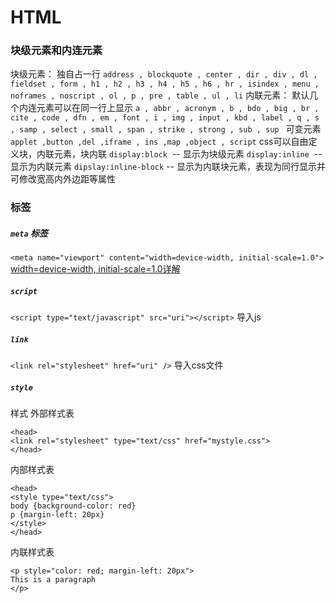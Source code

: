 # HTML





### 块级元素和内连元素
块级元素：
	独自占一行
	```address , blockquote , center , dir , div , dl , fieldset , form , h1 , h2 , h3 , h4 , h5 , h6 , hr , isindex , menu , noframes , noscript , ol , p , pre , table , ul , li```
内联元素：
	默认几个内连元素可以在同一行上显示
	```a , abbr , acronym , b , bdo , big , br , cite , code , dfn , em , font , i , img , input , kbd , label , q , s , samp , select , small , span , strike , strong , sub , sup ```
可变元素
	`applet ,button ,del ,iframe , ins ,map ,object , script`
css可以自由定义块，内联元素，块内联
	`display:block`  -- 显示为块级元素
	`display:inline`  -- 显示为内联元素
`dipslay:inline-block` -- 显示为内联块元素，表现为同行显示并可修改宽高内外边距等属性

### 标签

##### `meta` 标签
`<meta name="viewport" content="width=device-width, initial-scale=1.0">` 
[width=device-width, initial-scale=1.0详解](http://blog.csdn.net/u012402190/article/details/70172371)

##### `script`

`<script type="text/javascript" src="uri"></script>` 导入js


##### `link`
`<link rel="stylesheet" href="uri" />` 导入css文件

##### `style`

样式
外部样式表
```
<head>
<link rel="stylesheet" type="text/css" href="mystyle.css">
</head>
```
内部样式表
```
<head>
<style type="text/css">
body {background-color: red}
p {margin-left: 20px}
</style>
</head>
```
内联样式表
```
<p style="color: red; margin-left: 20px">
This is a paragraph
</p>
```